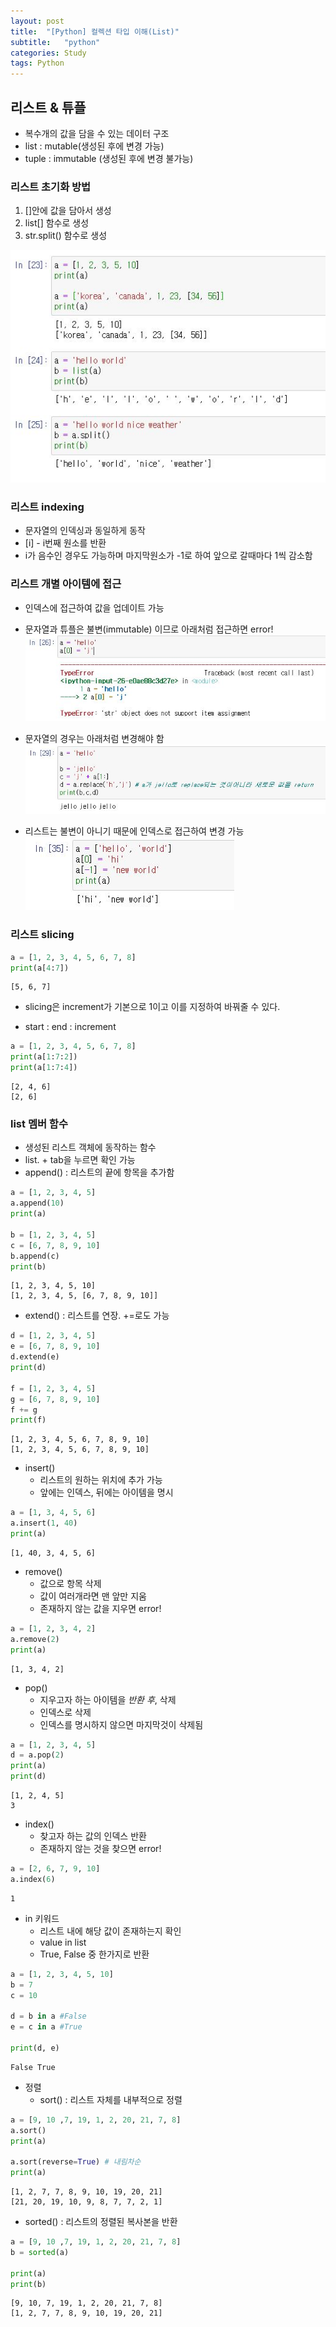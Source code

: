 ```yaml
---
layout: post
title:  "[Python] 컬렉션 타입 이해(List)"
subtitle:   "python"
categories: Study
tags: Python
---
```


## 리스트 & 튜플
- 복수개의 값을 담을 수 있는 데이터 구조
- list : mutable(생성된 후에 변경 가능)
- tuple : immutable (생성된 후에 변경 불가능)

### 리스트 초기화 방법
1.  []안에 값을 담아서 생성
2.  list[] 함수로 생성
3.  str.split() 함수로 생성

![Alt text](/assets/img/Study/python/list.JPG)

### 리스트 indexing
- 문자열의 인덱싱과 동일하게 동작
- [i] - i번째 원소를 반환
- i가 음수인 경우도 가능하며 마지막원소가 -1로 하여 앞으로 갈때마다 1씩 감소함

### 리스트 개별 아이템에 접근
- 인덱스에 접근하여 값을 업데이트 가능

- 문자열과 튜플은 불변(immutable) 이므로 아래처럼 접근하면 error! <br>
![Alt text](/assets/img/Study/python/immutable.JPG)

- 문자열의 경우는 아래처럼 변경해야 함<br>
![Alt text](/assets/img/Study/python/replace.JPG)

- 리스트는 불변이 아니기 때문에 인덱스로 접근하여 변경 가능<br>
![Alt text](/assets/img/Study/python/replace2.JPG)

### 리스트 slicing

```python
a = [1, 2, 3, 4, 5, 6, 7, 8]
print(a[4:7])
```
```
[5, 6, 7]
```

* slicing은 increment가 기본으로 1이고 이를 지정하여 바꿔줄 수 있다.
- start : end : increment
```python 
a = [1, 2, 3, 4, 5, 6, 7, 8]
print(a[1:7:2])
print(a[1:7:4])
```
```
[2, 4, 6]
[2, 6]
```

### list 멤버 함수
- 생성된 리스트 객체에 동작하는 함수
- list. + tab을 누르면 확인 가능
- append() : 리스트의 끝에 항목을 추가함

```python
a = [1, 2, 3, 4, 5]
a.append(10)
print(a)

b = [1, 2, 3, 4, 5]
c = [6, 7, 8, 9, 10]
b.append(c)
print(b)
```
```
[1, 2, 3, 4, 5, 10]
[1, 2, 3, 4, 5, [6, 7, 8, 9, 10]]
```
- extend() : 리스트를 연장. +=로도 가능
```python
d = [1, 2, 3, 4, 5]
e = [6, 7, 8, 9, 10]
d.extend(e)
print(d)

f = [1, 2, 3, 4, 5]
g = [6, 7, 8, 9, 10]
f += g
print(f)
```
```
[1, 2, 3, 4, 5, 6, 7, 8, 9, 10]
[1, 2, 3, 4, 5, 6, 7, 8, 9, 10]
```
- insert() 
  - 리스트의 원하는 위치에 추가 가능
  - 앞에는 인덱스, 뒤에는 아이템을 명시
```python
a = [1, 3, 4, 5, 6]
a.insert(1, 40)
print(a)
```
```
[1, 40, 3, 4, 5, 6]
```
- remove() 
  - 값으로 항목 삭제
  - 값이 여러개라면 맨 앞만 지움
  - 존재하지 않는 값을 지우면 error!
```python
a = [1, 2, 3, 4, 2]
a.remove(2)
print(a)
```
```
[1, 3, 4, 2]
```

- pop()
  - 지우고자 하는 아이템을 *반환 후*, 삭제
  - 인덱스로 삭제
  - 인덱스를 명시하지 않으면 마지막것이 삭제됨
```python
a = [1, 2, 3, 4, 5]
d = a.pop(2)
print(a)
print(d)
```
```
[1, 2, 4, 5]
3
```
- index() 
  - 찾고자 하는 값의 인덱스 반환
  - 존재하지 않는 것을 찾으면 error!
```python
a = [2, 6, 7, 9, 10]
a.index(6)
```
```
1
```
- in 키워드
  - 리스트 내에 해당 값이 존재하는지 확인
  - value in list
  - True, False 중 한가지로 반환
```python
a = [1, 2, 3, 4, 5, 10]
b = 7
c = 10

d = b in a #False
e = c in a #True

print(d, e)
```
```
False True
```

- 정렬
  - sort() : 리스트 자체를 내부적으로 정렬
```python
a = [9, 10 ,7, 19, 1, 2, 20, 21, 7, 8]
a.sort()
print(a)

a.sort(reverse=True) # 내림차순
print(a)
```
```
[1, 2, 7, 7, 8, 9, 10, 19, 20, 21]
[21, 20, 19, 10, 9, 8, 7, 7, 2, 1]
```
- sorted() : 리스트의 정렬된 복사본을 반환
```python
a = [9, 10 ,7, 19, 1, 2, 20, 21, 7, 8]
b = sorted(a)

print(a)
print(b)
```
```
[9, 10, 7, 19, 1, 2, 20, 21, 7, 8]
[1, 2, 7, 7, 8, 9, 10, 19, 20, 21]
```

